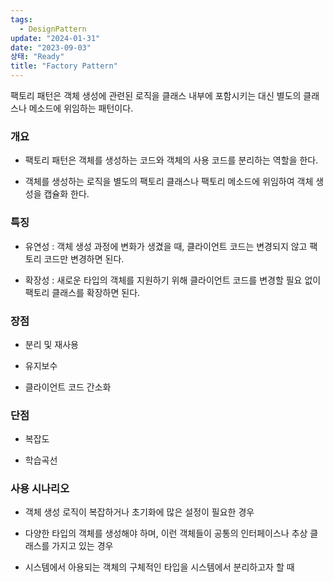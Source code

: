 ```yaml
---
tags:
  - DesignPattern
update: "2024-01-31"
date: "2023-09-03"
상태: "Ready"
title: "Factory Pattern"
---
```

팩토리 패턴은 객체 생성에 관련된 로직을 클래스 내부에 포함시키는 대신 별도의 클래스나 메소드에 위임하는 패턴이다. 

### 개요

- 팩토리 패턴은 객체를 생성하는 코드와 객체의 사용 코드를 분리하는 역할을 한다. 

- 객체를 생성하는 로직을 별도의 팩토리 클래스나 팩토리 메소드에 위임하여 객체 생성을 캡슐화 한다. 

### 특징

- 유연성 : 객체 생성 과정에 변화가 생겼을 때, 클라이언트 코드는 변경되지 않고 팩토리 코드만 변경하면 된다. 

- 확장성 : 새로운 타입의 객체를 지원하기 위해 클라이언트 코드를 변경할 필요 없이 팩토리 클래스를 확장하면 된다. 

### 장점

- 분리 및 재사용

- 유지보수

- 클라이언트 코드 간소화

### 단점

- 복잡도

- 학습곡선

### 사용 시나리오

- 객체 생성 로직이 복잡하거나 초기화에 많은 설정이 필요한 경우

- 다양한 타입의 객체를 생성해야 하며, 이런 객체들이 공통의 인터페이스나 추상 클래스를 가지고 있는 경우

- 시스템에서 아용되는 객체의 구체적인 타입을 시스템에서 분리하고자 할 때


